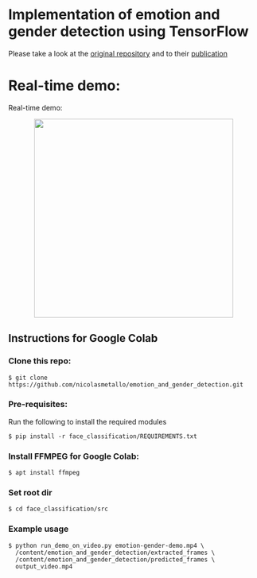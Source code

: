 # Implementation of emotion and gender detection using TensorFlow
Please take a look at the [original repository](https://github.com/oarriaga/face_classification) and to their [publication](https://github.com/oarriaga/face_classification/blob/master/report.pdf)

# Real-time demo:
Real-time demo:
<div align='center'>
  <img src='images/color_demo.gif' width='400px'>
</div>

## Instructions for Google Colab

### Clone this repo:
```
$ git clone https://github.com/nicolasmetallo/emotion_and_gender_detection.git
```

### Pre-requisites:
Run the following to install the required modules
```
$ pip install -r face_classification/REQUIREMENTS.txt
```

### Install FFMPEG for Google Colab:
```
$ apt install ffmpeg
```

### Set root dir
```
$ cd face_classification/src
```

### Example usage
```
$ python run_demo_on_video.py emotion-gender-demo.mp4 \
  /content/emotion_and_gender_detection/extracted_frames \
  /content/emotion_and_gender_detection/predicted_frames \
  output_video.mp4
```
